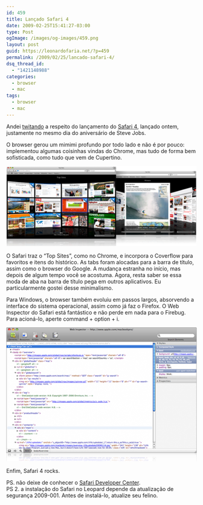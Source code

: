 ```yaml
---
id: 459
title: Lançado Safari 4
date: 2009-02-25T15:41:27-03:00
type: Post
ogImage: /images/og-images/459.png
layout: post
guid: https://leonardofaria.net/?p=459
permalink: /2009/02/25/lancado-safari-4/
dsq_thread_id:
  - "1421148988"
categories:
  - browser
  - mac
tags:
  - browser
  - mac
---
```

Andei [twitando](http://www.twitter.com/leozera) a respeito do lançamento do [Safari 4](http://www.apple.com/safari/download/), lançado ontem, justamente no mesmo dia do aniversário de Steve Jobs.

O browser gerou um mimimi profundo por todo lado e não é por pouco: implementou algumas coisinhas vindas do Chrome, mas tudo de forma bem sofisticada, como tudo que vem de Cupertino. 

<center>
  <img src="/wp-content/uploads/2009/02/safari4-1.png" alt="Safari" title="Safari" />
</center>

O Safari traz o &#8220;Top Sites&#8221;, como no Chrome, e incorpora o Coverflow para favoritos e itens do histórico. As tabs foram alocadas para a barra de título, assim como o browser do Google. A mudança estranha no início, mas depois de algum tempo você se acostuma. Agora, resta saber se essa moda de aba na barra de título pega em outros aplicativos. Eu particularmente gostei desse minimalismo. 

Para Windows, o browser também evoluiu em passos largos, absorvendo a interface do sistema operacional, assim como já faz o Firefox. O Web Inspector do Safari está fantástico e não perde em nada para o Firebug. Para acioná-lo, aperte command + option + i.

<center>
  <img src="/wp-content/uploads/2009/02/safari4-2.png" alt="Safari" title="Safari" />
</center>

Enfim, Safari 4 rocks.

PS. não deixe de conhecer o [Safari Developer Center](https://developer.apple.com/safari/index.php).  
PS 2. a instalação do Safari no Leopard depende da atualização de segurança 2009-001. Antes de instalá-lo, atualize seu felino.
